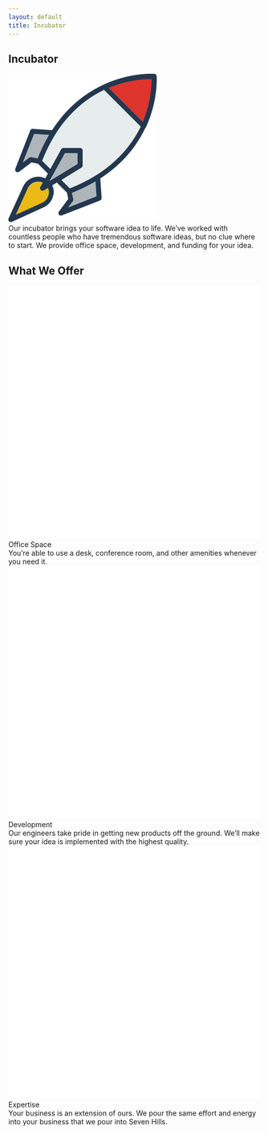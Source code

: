 ```yaml
---
layout: default
title: Incubator
---
```


<section class="sh-intro">
    <div class="sh-tagline">
        <h2 class="sh-header-lines"><span>Incubator</span></h2>
        <div id="incubatorFeature" >
            <img src="/images/incubator-color.svg" alt="Incubator" />
        </div>
    </div>
    <div class="sh-description">
Our incubator brings your software idea to life. We’ve worked with countless people who have tremendous software ideas, but no clue where to start. We provide office space, development, and funding for your idea.    </div>
</section>

<section class="sh-dark-band">
    <h2 class="sh-dark-band-header">What We Offer</h2>
    <div class="vertical-steps">
        <div class="step">
            <div class="step-icon">
                <img src="/images/office-white.svg" alt="Office Space" />
            </div>
            <div class="step-content">
                <div class="step-title">
                    Office Space
                </div>
                <div>You’re able to use a desk, conference room, and other amenities whenever you need it.</div>
            </div>
        </div>
        <div class="step">
            <div class="step-icon">
                <img src="/images/tools-white.svg" alt="Development" />
            </div>
            <div class="step-content">
                <div class="step-title">
                    Development
                </div>
                <div>Our engineers take pride in getting new products off the ground. We’ll make sure your idea is implemented with the highest quality.</div>
            </div>
        </div>
        <div class="step">
            <div class="step-icon">
                <img src="/images/lightbulb-white.svg" alt="Expertise" />
            </div>
            <div class="step-content">
                <div class="step-title">
                    Expertise
                </div>
                <div>Your business is an extension of ours. We pour the same effort and energy into your business that we pour into Seven Hills.</div>
            </div>
        </div>
    </div>
</section>